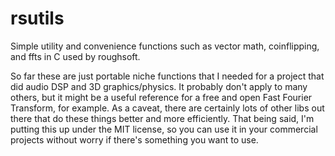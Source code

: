 rsutils
=======

Simple utility and convenience functions such as vector math, coinflipping, and ffts in C used by roughsoft.

So far these are just portable niche functions that I needed for a project that did audio DSP and 3D graphics/physics.  It probably don't apply to many others, but it might be a useful reference for a free and open Fast Fourier Transform, for example.  As a caveat, there are certainly lots of other libs out there that do these things better and more efficiently.  That being said, I'm putting this up under the MIT license, so you can use it in your commercial projects without worry if there's something you want to use.
